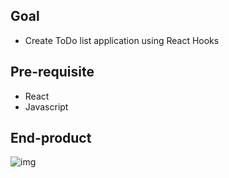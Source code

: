 ## Goal
* Create ToDo list application using React Hooks
## Pre-requisite
* React
* Javascript
## End-product
![img](https://github.com/RN0311/REACT-projects/blob/main/project-1/todo-list-react-hooks/img/todo-list-app.png)

